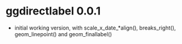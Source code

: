 # ggdirectlabel 0.0.1
* initial working version, with scale_x_date_*align(), breaks_right(), 
geom_linepoint() and geom_finallabel() 
